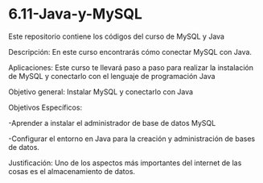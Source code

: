 # 6.11-Java-y-MySQL
Este repositorio contiene los códigos del curso de MySQL y Java

Descripción: En este curso encontrarás cómo conectar MySQL con Java.

Aplicaciones: Este curso te llevará paso a paso para realizar la instalación de MySQL y conectarlo con el lenguaje de programación Java

Objetivo general: Instalar MySQL y conectarlo con Java

Objetivos Específicos: 


-Aprender a instalar el administrador de base de datos MySQL
 
-Configurar el entorno en Java para la creación y administración de bases de datos.
                       
Justificación: Uno de los aspectos más importantes del internet de las cosas es el almacenamiento de datos.
